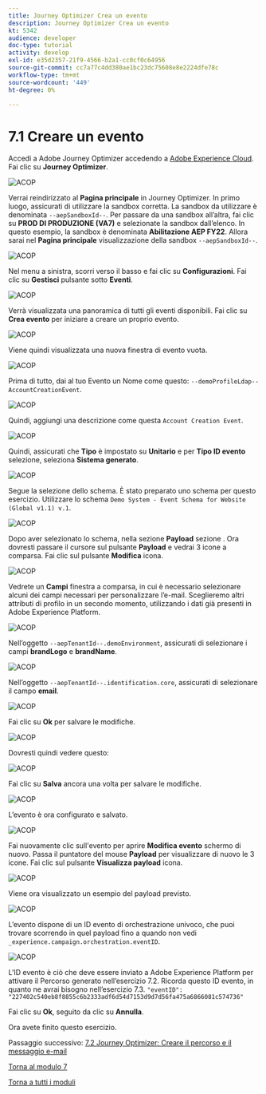```yaml
---
title: Journey Optimizer Crea un evento
description: Journey Optimizer Crea un evento
kt: 5342
audience: developer
doc-type: tutorial
activity: develop
exl-id: e35d2357-21f9-4566-b2a1-cc0cf0c64956
source-git-commit: cc7a77c4dd380ae1bc23dc75608e8e2224dfe78c
workflow-type: tm+mt
source-wordcount: '449'
ht-degree: 0%

---
```


# 7.1 Creare un evento

Accedi a Adobe Journey Optimizer accedendo a [Adobe Experience Cloud](https://experience.adobe.com). Fai clic su **Journey Optimizer**.

![ACOP](./images/acophome.png)

Verrai reindirizzato al **Pagina principale**  in Journey Optimizer. In primo luogo, assicurati di utilizzare la sandbox corretta. La sandbox da utilizzare è denominata `--aepSandboxId--`. Per passare da una sandbox all’altra, fai clic su **PROD DI PRODUZIONE (VA7)** e selezionate la sandbox dall’elenco. In questo esempio, la sandbox è denominata **Abilitazione AEP FY22**. Allora sarai nel **Pagina principale** visualizzazione della sandbox `--aepSandboxId--`.

![ACOP](./images/acoptriglp.png)

Nel menu a sinistra, scorri verso il basso e fai clic su **Configurazioni**. Fai clic su **Gestisci** pulsante sotto **Eventi**.

![ACOP](./images/acopmenu.png)

Verrà visualizzata una panoramica di tutti gli eventi disponibili. Fai clic su **Crea evento** per iniziare a creare un proprio evento.

![ACOP](./images/emptyevent.png)

Viene quindi visualizzata una nuova finestra di evento vuota.

![ACOP](./images/emptyevent1.png)

Prima di tutto, dai al tuo Evento un Nome come questo: `--demoProfileLdap--AccountCreationEvent`.

![ACOP](./images/eventname.png)

Quindi, aggiungi una descrizione come questa `Account Creation Event`.

![ACOP](./images/eventdescription.png)

Quindi, assicurati che **Tipo** è impostato su **Unitario** e per **Tipo ID evento** selezione, seleziona **Sistema generato**.

![ACOP](./images/eventidtype.png)

Segue la selezione dello schema. È stato preparato uno schema per questo esercizio. Utilizzare lo schema `Demo System - Event Schema for Website (Global v1.1) v.1`.

![ACOP](./images/eventschema.png)

Dopo aver selezionato lo schema, nella sezione **Payload** sezione . Ora dovresti passare il cursore sul pulsante **Payload** e vedrai 3 icone a comparsa. Fai clic sul pulsante **Modifica** icona.

![ACOP](./images/eventpayload.png)

Vedrete un **Campi** finestra a comparsa, in cui è necessario selezionare alcuni dei campi necessari per personalizzare l’e-mail.  Sceglieremo altri attributi di profilo in un secondo momento, utilizzando i dati già presenti in Adobe Experience Platform.

![ACOP](./images/eventfields.png)

Nell’oggetto `--aepTenantId--.demoEnvironment`, assicurati di selezionare i campi **brandLogo** e **brandName**.

![ACOP](./images/eventpayloadbr.png)

Nell’oggetto `--aepTenantId--.identification.core`, assicurati di selezionare il campo **email**.

![ACOP](./images/eventpayloadbrid.png)

Fai clic su **Ok** per salvare le modifiche.

![ACOP](./images/saveok.png)

Dovresti quindi vedere questo:

![ACOP](./images/eventsave.png)

Fai clic su **Salva** ancora una volta per salvare le modifiche.

![ACOP](./images/save1.png)

L’evento è ora configurato e salvato.

![ACOP](./images/eventdone.png)

Fai nuovamente clic sull&#39;evento per aprire **Modifica evento** schermo di nuovo. Passa il puntatore del mouse **Payload** per visualizzare di nuovo le 3 icone. Fai clic sul pulsante **Visualizza payload** icona.

![ACOP](./images/viewevent.png)

Viene ora visualizzato un esempio del payload previsto.

![ACOP](./images/fullpayload.png)

L’evento dispone di un ID evento di orchestrazione univoco, che puoi trovare scorrendo in quel payload fino a quando non vedi `_experience.campaign.orchestration.eventID`.

![ACOP](./images/payloadeventID.png)

L’ID evento è ciò che deve essere inviato a Adobe Experience Platform per attivare il Percorso generato nell’esercizio 7.2. Ricorda questo ID evento, in quanto ne avrai bisogno nell’esercizio 7.3.
`"eventID": "227402c540eb8f8855c6b2333adf6d54d7153d9d7d56fa475a6866081c574736"`

Fai clic su **Ok**, seguito da clic su **Annulla**.

Ora avete finito questo esercizio.

Passaggio successivo: [7.2 Journey Optimizer: Creare il percorso e il messaggio e-mail](./ex2.md)

[Torna al modulo 7](./journey-orchestration-create-account.md)

[Torna a tutti i moduli](../../overview.md)

